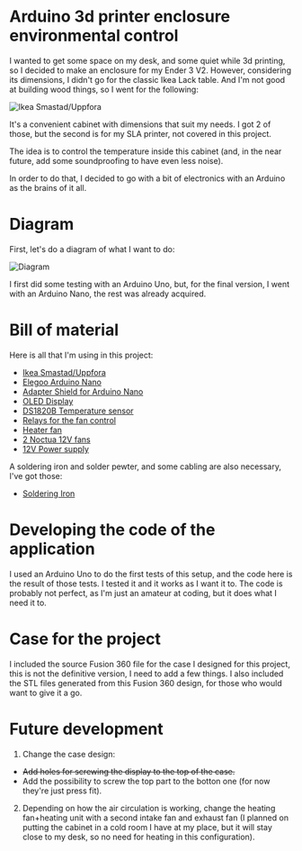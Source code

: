 # Arduino 3d printer enclosure environmental control

I wanted to get some space on my desk, and some quiet while 3d printing, so I decided to make an enclosure for my Ender 3 V2.
However, considering its dimensions, I didn't go for the classic Ikea Lack table. And I'm not good at building wood things, so I went for the following:

![Ikea Smastad/Uppfora](https://www.ikea.com/ca/en/images/products/smastad-uppfoera-cabinet-white-gray-with-1-shelf__0922392_pe788153_s5.jpg?f=g)

It's a convenient cabinet with dimensions that suit my needs. I got 2 of those, but the second is for my SLA printer, not covered in this project.

The idea is to control the temperature inside this cabinet (and, in the near future, add some soundproofing to have even less noise).

In order to do that, I decided to go with a bit of electronics with an Arduino as the brains of it all.

# Diagram
First, let's do a diagram of what I want to do:

![Diagram](https://github.com/acladenb5/arduino_enclosure_envctrl/blob/master/other_files/enclosure_temp_control_electronics.png)

I first did some testing with an Arduino Uno, but, for the final version, I went with an Arduino Nano, the rest was already acquired.

# Bill of material

Here is all that I'm using in this project:

- [Ikea Smastad/Uppfora](https://www.ikea.com/ca/en/p/smastad-uppfoera-cabinet-white-gray-with-1-shelf-s69389791/)
- [Elegoo Arduino Nano](https://www.amazon.ca/gp/product/B071NMD14Y/ref=ppx_yo_dt_b_asin_title_o08_s01?ie=UTF8&psc=1)
- [Adapter Shield for Arduino Nano](https://www.amazon.ca/gp/product/B07YTZSR72/ref=ppx_yo_dt_b_asin_title_o08_s00?ie=UTF8&psc=1)
- [OLED Display](https://www.amazon.ca/gp/product/B0751LFCZT/ref=ppx_yo_dt_b_asin_title_o00_s01?ie=UTF8&psc=1)
- [DS1820B Temperature sensor](https://www.amazon.ca/gp/product/B012C597T0/ref=ppx_yo_dt_b_asin_title_o01_s00?ie=UTF8&psc=1)
- [Relays for the fan control](https://www.amazon.ca/gp/product/B07DN8DTRW/ref=ppx_yo_dt_b_asin_title_o04_s00?ie=UTF8&psc=1)
- [Heater fan](https://www.amazon.ca/gp/product/B07YPNYP98/ref=ppx_yo_dt_b_asin_title_o08_s00?ie=UTF8&psc=1)
- [2 Noctua 12V fans](https://www.amazon.ca/gp/product/B07C5VG64V/ref=ppx_yo_dt_b_asin_title_o01_s00?ie=UTF8&psc=1)
- [12V Power supply](https://www.amazon.ca/gp/product/B0776R4SPT/ref=ppx_yo_dt_b_asin_title_o01_s01?ie=UTF8&psc=1)

A soldering iron and solder pewter, and some cabling are also necessary, I've got those:
- [Soldering Iron](https://www.amazon.ca/gp/product/B08LYVSNNM/ref=ppx_yo_dt_b_asin_title_o04_s01?ie=UTF8&psc=1)

# Developing the code of the application

I used an Arduino Uno to do the first tests of this setup, and the code here is the result of those tests. I tested it and it works as I want it to. The code is probably not perfect, as I'm just an amateur at coding, but it does what I need it to.

# Case for the project

I included the source Fusion 360 file for the case I designed for this project, this is not the definitive version, I need to add a few things.
I also included the STL files generated from this Fusion 360 design, for those who would want to give it a go.

# Future development

1. Change the case design:
- ~~Add holes for screwing the display to the top of the case.~~
- Add the possibility to screw the top part to the botton one (for now they're just press fit).

2. Depending on how the air circulation is working, change the heating fan+heating unit with a second intake fan and exhaust fan (I planned on putting the cabinet in a cold room I have at my place, but it will stay close to my desk, so no need for heating in this configuration).

